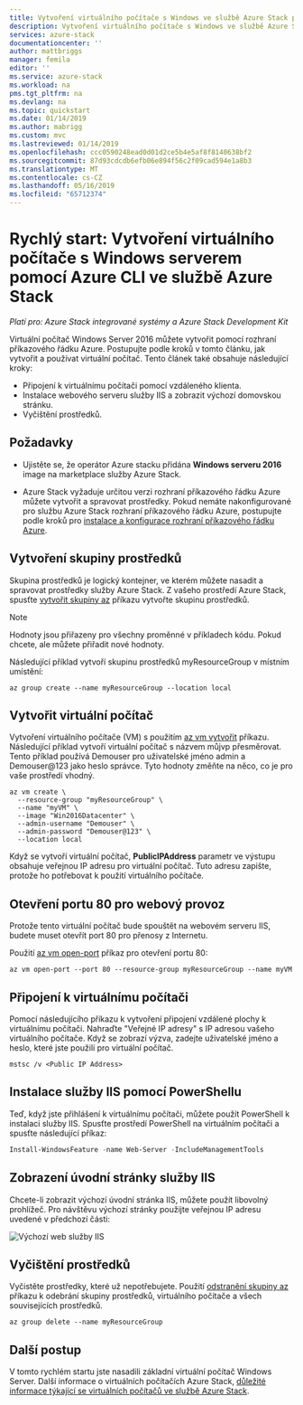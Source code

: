 ```yaml
---
title: Vytvoření virtuálního počítače s Windows ve službě Azure Stack pomocí rozhraní příkazového řádku Azure | Dokumentace Microsoftu
description: Vytvoření virtuálního počítače s Windows ve službě Azure Stack pomocí Azure CLI
services: azure-stack
documentationcenter: ''
author: mattbriggs
manager: femila
editor: ''
ms.service: azure-stack
ms.workload: na
pms.tgt_pltfrm: na
ms.devlang: na
ms.topic: quickstart
ms.date: 01/14/2019
ms.author: mabrigg
ms.custom: mvc
ms.lastreviewed: 01/14/2019
ms.openlocfilehash: ccc0590248ead0d01d2ce5b4e5af8f8140638bf2
ms.sourcegitcommit: 87d93cdcdb6efb06e894f56c2f09cad594e1a8b3
ms.translationtype: MT
ms.contentlocale: cs-CZ
ms.lasthandoff: 05/16/2019
ms.locfileid: "65712374"
---
```

# <a name="quickstart-create-a-windows-server-virtual-machine-using-azure-cli-in-azure-stack"></a>Rychlý start: Vytvoření virtuálního počítače s Windows serverem pomocí Azure CLI ve službě Azure Stack

‎*Platí pro: Azure Stack integrované systémy a Azure Stack Development Kit*

Virtuální počítač Windows Server 2016 můžete vytvořit pomocí rozhraní příkazového řádku Azure. Postupujte podle kroků v tomto článku, jak vytvořit a používat virtuální počítač. Tento článek také obsahuje následující kroky:

* Připojení k virtuálnímu počítači pomocí vzdáleného klienta.
* Instalace webového serveru služby IIS a zobrazit výchozí domovskou stránku.
* Vyčištění prostředků.

## <a name="prerequisites"></a>Požadavky

* Ujistěte se, že operátor Azure stacku přidána **Windows serveru 2016** image na marketplace služby Azure Stack.

* Azure Stack vyžaduje určitou verzi rozhraní příkazového řádku Azure můžete vytvořit a spravovat prostředky. Pokud nemáte nakonfigurované pro službu Azure Stack rozhraní příkazového řádku Azure, postupujte podle kroků pro [instalace a konfigurace rozhraní příkazového řádku Azure](azure-stack-version-profiles-azurecli2.md).

## <a name="create-a-resource-group"></a>Vytvoření skupiny prostředků

Skupina prostředků je logický kontejner, ve kterém můžete nasadit a spravovat prostředky služby Azure Stack. Z vašeho prostředí Azure Stack, spusťte [vytvořit skupiny az](/cli/azure/group#az-group-create) příkazu vytvořte skupinu prostředků.

> [!NOTE]
>  Hodnoty jsou přiřazeny pro všechny proměnné v příkladech kódu. Pokud chcete, ale můžete přiřadit nové hodnoty.

Následující příklad vytvoří skupinu prostředků myResourceGroup v místním umístění:

```cli
az group create --name myResourceGroup --location local
```

## <a name="create-a-virtual-machine"></a>Vytvořit virtuální počítač

Vytvoření virtuálního počítače (VM) s použitím [az vm vytvořit](/cli/azure/vm#az-vm-create) příkazu. Následující příklad vytvoří virtuální počítač s názvem můjvp přesměrovat. Tento příklad používá Demouser pro uživatelské jméno admin a Demouser@123 jako heslo správce. Tyto hodnoty změňte na něco, co je pro vaše prostředí vhodný.

```cli
az vm create \
  --resource-group "myResourceGroup" \
  --name "myVM" \
  --image "Win2016Datacenter" \
  --admin-username "Demouser" \
  --admin-password "Demouser@123" \
  --location local
```

Když se vytvoří virtuální počítač, **PublicIPAddress** parametr ve výstupu obsahuje veřejnou IP adresu pro virtuální počítač. Tuto adresu zapište, protože ho potřebovat k použití virtuálního počítače.

## <a name="open-port-80-for-web-traffic"></a>Otevření portu 80 pro webový provoz

Protože tento virtuální počítač bude spouštět na webovém serveru IIS, budete muset otevřít port 80 pro přenosy z Internetu.

Použití [az vm open-port](/cli/azure/vm) příkaz pro otevření portu 80:

```cli
az vm open-port --port 80 --resource-group myResourceGroup --name myVM
```

## <a name="connect-to-the-virtual-machine"></a>Připojení k virtuálnímu počítači

Pomocí následujícího příkazu k vytvoření připojení vzdálené plochy k virtuálnímu počítači. Nahraďte "Veřejné IP adresy" s IP adresou vašeho virtuálního počítače. Když se zobrazí výzva, zadejte uživatelské jméno a heslo, které jste použili pro virtuální počítač.

```
mstsc /v <Public IP Address>
```

## <a name="install-iis-using-powershell"></a>Instalace služby IIS pomocí PowerShellu

Teď, když jste přihlášení k virtuálnímu počítači, můžete použít PowerShell k instalaci služby IIS. Spusťte prostředí PowerShell na virtuálním počítači a spusťte následující příkaz:

```powershell
Install-WindowsFeature -name Web-Server -IncludeManagementTools
```

## <a name="view-the-iis-welcome-page"></a>Zobrazení úvodní stránky služby IIS

Chcete-li zobrazit výchozí úvodní stránka IIS, můžete použít libovolný prohlížeč. Pro návštěvu výchozí stránky použijte veřejnou IP adresu uvedené v předchozí části:

![Výchozí web služby IIS](./media/azure-stack-quick-create-vm-windows-cli/default-iis-website.png)

## <a name="clean-up-resources"></a>Vyčištění prostředků

Vyčistěte prostředky, které už nepotřebujete. Použití [odstranění skupiny az](/cli/azure/group#az-group-delete) příkazu k odebrání skupiny prostředků, virtuálního počítače a všech souvisejících prostředků.

```cli
az group delete --name myResourceGroup
```

## <a name="next-steps"></a>Další postup

V tomto rychlém startu jste nasadili základní virtuální počítač Windows Server. Další informace o virtuálních počítačích Azure Stack, [důležité informace týkající se virtuálních počítačů ve službě Azure Stack](azure-stack-vm-considerations.md).

